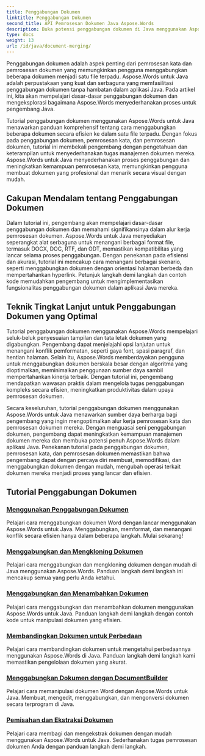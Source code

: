 ```yaml
---
title: Penggabungan Dokumen
linktitle: Penggabungan Dokumen
second_title: API Pemrosesan Dokumen Java Aspose.Words
description: Buka potensi penggabungan dokumen di Java menggunakan Aspose.Words! Pelajari pemrosesan kata dan pemrosesan dokumen yang efisien dengan tutorial mendetail.
type: docs
weight: 13
url: /id/java/document-merging/
---
```


Penggabungan dokumen adalah aspek penting dari pemrosesan kata dan pemrosesan dokumen yang memungkinkan pengguna menggabungkan beberapa dokumen menjadi satu file terpadu. Aspose.Words untuk Java adalah perpustakaan yang kuat dan serbaguna yang memfasilitasi penggabungan dokumen tanpa hambatan dalam aplikasi Java. Pada artikel ini, kita akan mempelajari dasar-dasar penggabungan dokumen dan mengeksplorasi bagaimana Aspose.Words menyederhanakan proses untuk pengembang Java.

Tutorial penggabungan dokumen menggunakan Aspose.Words untuk Java menawarkan panduan komprehensif tentang cara menggabungkan beberapa dokumen secara efisien ke dalam satu file terpadu. Dengan fokus pada penggabungan dokumen, pemrosesan kata, dan pemrosesan dokumen, tutorial ini membekali pengembang dengan pengetahuan dan keterampilan untuk menyederhanakan tugas manajemen dokumen mereka. Aspose.Words untuk Java menyederhanakan proses penggabungan dan meningkatkan kemampuan pemrosesan kata, memungkinkan pengguna membuat dokumen yang profesional dan menarik secara visual dengan mudah.

## Cakupan Mendalam tentang Penggabungan Dokumen

Dalam tutorial ini, pengembang akan mempelajari dasar-dasar penggabungan dokumen dan memahami signifikansinya dalam alur kerja pemrosesan dokumen. Aspose.Words untuk Java menyediakan seperangkat alat serbaguna untuk menangani berbagai format file, termasuk DOCX, DOC, RTF, dan ODT, memastikan kompatibilitas yang lancar selama proses penggabungan. Dengan penekanan pada efisiensi dan akurasi, tutorial ini mencakup cara menangani berbagai skenario, seperti menggabungkan dokumen dengan orientasi halaman berbeda dan mempertahankan hyperlink. Petunjuk langkah demi langkah dan contoh kode memudahkan pengembang untuk mengimplementasikan fungsionalitas penggabungan dokumen dalam aplikasi Java mereka.

## Teknik Tingkat Lanjut untuk Penggabungan Dokumen yang Optimal

Tutorial penggabungan dokumen menggunakan Aspose.Words mempelajari seluk-beluk penyesuaian tampilan dan tata letak dokumen yang digabungkan. Pengembang dapat menjelajahi opsi lanjutan untuk menangani konflik pemformatan, seperti gaya font, spasi paragraf, dan hentian halaman. Selain itu, Aspose.Words memberdayakan pengguna untuk menggabungkan dokumen berskala besar dengan algoritma yang dioptimalkan, meminimalkan penggunaan sumber daya sambil mempertahankan kinerja terbaik. Dengan tutorial ini, pengembang mendapatkan wawasan praktis dalam mengelola tugas penggabungan kompleks secara efisien, meningkatkan produktivitas dalam upaya pemrosesan dokumen.

Secara keseluruhan, tutorial penggabungan dokumen menggunakan Aspose.Words untuk Java menawarkan sumber daya berharga bagi pengembang yang ingin mengoptimalkan alur kerja pemrosesan kata dan pemrosesan dokumen mereka. Dengan menguasai seni penggabungan dokumen, pengembang dapat meningkatkan kemampuan manajemen dokumen mereka dan membuka potensi penuh Aspose.Words dalam aplikasi Java. Penekanan tutorial pada penggabungan dokumen, pemrosesan kata, dan pemrosesan dokumen memastikan bahwa pengembang dapat dengan percaya diri membuat, memodifikasi, dan menggabungkan dokumen dengan mudah, mengubah operasi terkait dokumen mereka menjadi proses yang lancar dan efisien.

## Tutorial Penggabungan Dokumen

### [Menggunakan Penggabungan Dokumen](./using-document-merging/)
Pelajari cara menggabungkan dokumen Word dengan lancar menggunakan Aspose.Words untuk Java. Menggabungkan, memformat, dan menangani konflik secara efisien hanya dalam beberapa langkah. Mulai sekarang!
### [Menggabungkan dan Mengkloning Dokumen](./combining-cloning-documents/)
Pelajari cara menggabungkan dan mengkloning dokumen dengan mudah di Java menggunakan Aspose.Words. Panduan langkah demi langkah ini mencakup semua yang perlu Anda ketahui.
### [Menggabungkan dan Menambahkan Dokumen](./joining-appending-documents/)
Pelajari cara menggabungkan dan menambahkan dokumen menggunakan Aspose.Words untuk Java. Panduan langkah demi langkah dengan contoh kode untuk manipulasi dokumen yang efisien.
### [Membandingkan Dokumen untuk Perbedaan](./comparing-documents-for-differences/)
Pelajari cara membandingkan dokumen untuk mengetahui perbedaannya menggunakan Aspose.Words di Java. Panduan langkah demi langkah kami memastikan pengelolaan dokumen yang akurat.
### [Menggabungkan Dokumen dengan DocumentBuilder](./merging-documents-documentbuilder/)
Pelajari cara memanipulasi dokumen Word dengan Aspose.Words untuk Java. Membuat, mengedit, menggabungkan, dan mengonversi dokumen secara terprogram di Java.
### [Pemisahan dan Ekstraksi Dokumen](./document-splitting-extraction/)
Pelajari cara membagi dan mengekstrak dokumen dengan mudah menggunakan Aspose.Words untuk Java. Sederhanakan tugas pemrosesan dokumen Anda dengan panduan langkah demi langkah.